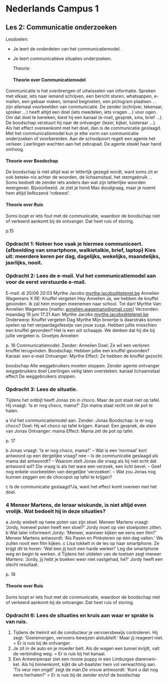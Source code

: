 # Nederlands Campus 1

## Les 2: Communicatie onderzoeken

Lesdoelen: 
- Je leert de onderdelen van het communicatiemodel.
- Je leert communicatieve situaties onderzoeken.

  Theorie:
  #### Theorie over Communicatiemodel
Communicatie is het overbrengen of uitwisselen van informatie. Spreken met elkaar, iets naar iemand schrijven, een bericht sturen, whatsappen, e-mailen, een gebaar maken, iemand begroeten, een pictogram plaatsen … zijn allemaal voorbeelden van communicatie. De zender (schrijver, tekenaar, spreker …) heeft altijd een doel (iets meedelen, iets vragen …) voor ogen. Om dat doel te bereiken, kiest hij een kanaal (e-mail, gesprek, sms, brief …). De boodschap verstuurt hij naar de ontvanger (lezer, kijker, luisteraar …). Als het effect overeenkomt met het doel, dan is de communicatie geslaagd. Met het communicatiemodel kun je elke vorm van communicatie onderzoeken of voorbereiden. Aan de schoolpoort regelt een agente het verkeer. Leerlingen wachten aan het zebrapad. De agente steekt haar hand omhoog.

#### Theorie over Boodschap
De boodschap is niet altijd wat er letterlijk gezegd wordt, want soms zit er ook beteke-nis achter de woorden, de lichaamstaal, het stemgebruik ... Soms bedoelt de zender iets anders dan wat zijn letterlijke woorden weergeven. Bijvoorbeeld: Je ziet je hond Max doodgraag, maar je noemt hem altijd liefkozend ‘rotbeest’.

#### Theorie over Ruis
Soms loopt er iets fout met de communicatie, waardoor de boodschap niet of verkeerd aankomt bij de ontvanger. Dat heet ruis of storing.

p.15 

### Opdracht 1: Noteer hoe vaak je hiermee communiceert. (afbeelding van smartphone, walkietalkie, brief, laptop) Kies uit: meerdere keren per dag, dagelijks, wekelijks, maandelijks, jaarlijks, nooit.

### Opdracht 2: Lees de e-mail. Vul het communicatiemodel aan voor de eerst verstuurde e-mail.
E-mail: 
  di 20/06 20:03
  Myrthe Jacobs <myrthe.jacobs@telenet.be>
  Annelien Wagemans X
  RE: Knuffel vergeten
  Hey Annelien
  Ja, we hebben de knuffel gevonden.
  Ik zal hem morgen meenemen naar school.
  Tot dan!
  Myrthe
  Van: Annelien Wagemans [mailto: annelien.wagemans@gmail.com]
  Verzonden: maandag 19 juni 17:21
  Aan: Myrthe Jacobs <myrthe.jacobs@telenet.be>
  Onderwerp: Knuffel vergeten
  Dag Myrthe
  Mijn broertje is daarstraks komen spelen op het verjaardagsfeestje van jouw zusje.
  Hebben jullie misschien een knuffel gevonden? Het is een wit schaapje.
  We denken dat hij die bij jullie vergeten is.
  Groetjes
  Annelien

p. 16
Communicatiemodel: 
Zender: Annelien
Doel: Ze wil een verloren knuffel terugvinden.
Boodschap: Hebben jullie een knuffel gevonden?
Kanaal: een e-mail
Ontvanger: Myrthe
Effect: Ze hebben de knuffel gezocht.



boodschap Alle weggebruikers moeten stoppen.
Zender agente 
ontvanger weggebruikers
doel Leerlingen veilig laten oversteken.
kanaal lichaamstaal 
effect De weggebruikers stoppen.

### Opdracht 3: Lees de situatie.
Tijdens het ontbijt heeft Jonas zin in choco. Maar de pot staat niet op tafel. Hij vraagt: ‘Is er nog choco, mama?’ Zijn mama staat recht om de pot te halen.

a Vul het communicatiemodel aan.
Zender: Jonas
Boodschap: Is er nog choco?
Doel: Hij wil choco op tafel krijgen.
Kanaal: Een gesprek, de stem van Jonas
Ontvanger: mama
Effect: Mama zet de pot op tafel. 

p. 17

b Jonas vraagt: 'Is er nog choco, mama?'
– Wat is een ‘normaal’ kort antwoord op een dergelijke vraag? nee
– Is de communicatie geslaagd als mama dat antwoordt? 
– Waarom stelt Jonas die vraag als hij niet echt dat antwoord wil? 
Die vraag is als het ware een verzoek, een licht bevel.
– Geef nog enkele voorbeelden van dergelijke ‘verzoeken’.
– Wat zou Jonas nog kunnen zeggen om de chocopot op tafel te krijgen?

c Is de communicatie geslaagd?Ja, want het effect komt overeen met het doel.

### 4 Meneer Martens, de leraar wiskunde, is niet altijd even vrolijk. Wat bedoelt hij in deze situaties?
a Jordy wiebelt op twee poten van zijn stoel. Meneer Martens vraagt: ‘Jordy, hoeveel poten heeft een stoel?’
Jordy moet op vier stoelpoten zitten.
b Wat later informeert Jordy: ‘Meneer, wanneer kijken we eens een film?’ Meneer Martens antwoordt: ‘Als Pasen en Pinksteren op één dag vallen.’ We zullen nooit een film kijken.
c Lisa tokkelt in de les op haar smartphone. Ze krijgt dit te horen: ‘Wat ben jij toch een harde werker!’ Leg die smartphone weg en begin te werken.
d Tijdens het uitdelen van de toetsen zegt meneer Martens: ‘Jordy, jij hebt je boeken weer niet vastgehad, hé?’ Jordy heeft een slecht resultaat. 

p. 18
#### Theorie over Ruis
Soms loopt er iets fout met de communicatie, waardoor de boodschap niet of verkeerd aankomt bij de ontvanger. Dat heet ruis of storing.

### Opdracht 6: Lees de situaties en kruis aan waar er sprake is van ruis.

1) Tijdens de treinrit wil de  conducteur je vervoersbewijs controleren. Hij zegt: ‘Goeiemorgen, vervoers-bewijzen alstublieft.’ Maar jij reageert niet. = Er is ruis bij de ontvanger.
2) Je zit in de auto en je moeder belt. Als de wagen een tunnel inrijdt, valt de verbinding weg. = Er is ruis bij het kanaal.
3) Een Antwerpenaar ziet een mooie puppy in een Limburgse dierenwin-kel. Als hij binnenkomt, kijkt de uit-baatster hem vol verwachting aan. ‘Tis veur nen ongd!’ zegt de man.De vrouw antwoordt: ‘Kunt u dat nog eens herhalen?’ = Er is ruis bij de zender en/of de boodschap


